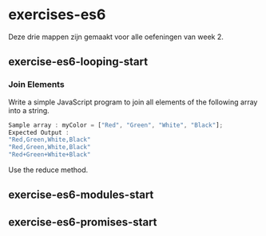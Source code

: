 # exercises-es6

Deze drie mappen zijn gemaakt voor alle oefeningen van week 2.

## exercise-es6-looping-start

### Join Elements

Write a simple JavaScript program to join all elements of the following array into a string.
```js
Sample array : myColor = ["Red", "Green", "White", "Black"];
Expected Output :
"Red,Green,White,Black"
"Red,Green,White,Black"
"Red+Green+White+Black"

```

Use the reduce method. 

## exercise-es6-modules-start

## exercise-es6-promises-start 
